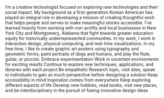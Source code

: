 I’m a creative technologist focused on exploring new technologies and their social impact. My background as a first-generation Korean American has played an integral role in developing a mission of creating thoughtful work that helps people and serves to make meaningful stories accessible. I’ve learned heavily from working with non-profits and local businesses in New York City and Montgomery, Alabama that fight towards greater education equity for historically underrepresented communties. In my work, I work in interaction design, physical computing, and real-time visualizations. In my free time, I like to create graphic art posters using typography and geometric forms, paint portraits of dogs and humans, and play the flute, guitar, or piccolo. 
Embrace experimentation
        Work in uncertain environments for exciting results
        Continue to explore new techniques, applications, and libraries with each project
Be empathetic
        Research topic, visit sites, speak to individuals to gain as much perspective before designing a solution
        Keep accessibility in mind
Inspiration comes from everywhere
        Keep exploring different aspects of life
        Develop new hobbies, read books, visit new places, and be interdisciplinary in the pursuit of fueing  innovative design ideas
